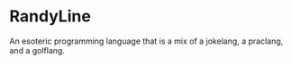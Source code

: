 # RandyLine
An esoteric programming language that is a mix of a jokelang, a praclang, and a golflang.
